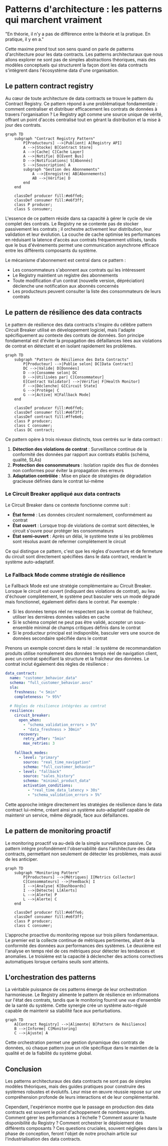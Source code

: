 # Patterns d'architecture : les patterns qui marchent vraiment

"En théorie, il n'y a pas de différence entre la théorie et la pratique. En pratique, il y en a." 

Cette maxime prend tout son sens quand on parle de patterns d'architecture pour les data contracts. Les patterns architecturaux que nous allons explorer ne sont pas de simples abstractions théoriques, mais des modèles conceptuels qui structurent la façon dont les data contracts s'intègrent dans l'écosystème data d'une organisation.

## Le pattern contract registry

Au cœur de toute architecture de data contracts se trouve le pattern du Contract Registry. Ce pattern répond à une problématique fondamentale : comment centraliser et distribuer efficacement les contrats de données à travers l'organisation ? Le Registry agit comme une source unique de vérité, offrant un point d'accès centralisé tout en gérant la distribution et la mise à jour des contrats.

```mermaid
graph TD
    subgraph "Contract Registry Pattern"
        P[Producteurs] -->|Publient| A[Registry API]
        A -->|Stocke| B[Contract Store]
        A -->|Cache| C[Cache Layer]
        A -->|Notifie| D[Event Bus]
        D -->|Notifications| S[Abonnés]
        S -->|Souscription| A
        subgraph "Gestion des Abonnements"
            A -->|Enregistre| AB[Abonnements]
            AB -->|Vérifie| D
        end
    end

    classDef producer fill:#e6ffe6;
    classDef consumer fill:#e6f3ff;
    class P producer;
    class S consumer;
```

L'essence de ce pattern réside dans sa capacité à gérer le cycle de vie complet des contrats. Le Registry ne se contente pas de stocker passivement les contrats ; il orchestre activement leur distribution, leur validation et leur évolution. La couche de cache optimise les performances en réduisant la latence d'accès aux contrats fréquemment utilisés, tandis que le bus d'événements permet une communication asynchrone efficace entre les différents composants du système.

Le mécanisme d'abonnement est central dans ce pattern :
- Les consommateurs s'abonnent aux contrats qui les intéressent
- Le Registry maintient un registre des abonnements
- Toute modification d'un contrat (nouvelle version, dépréciation) déclenche une notification aux abonnés concernés
- Les producteurs peuvent consulter la liste des consommateurs de leurs contrats

## Le pattern de résilience des data contracts

Le pattern de résilience des data contracts s'inspire du célèbre pattern Circuit Breaker utilisé en développement logiciel, mais l'adapte spécifiquement au contexte des contrats de données. Son principe fondamental est d'éviter la propagation des défaillances liées aux violations de contrat en détectant et en isolant rapidement les problèmes.

```mermaid
graph TD
    subgraph "Pattern de Résilience des Data Contracts"
        P[Producteur] -->|Publie selon| DC[Data Contract]
        DC -->|Valide| D[Données]
        D -->|Consomme selon| DC
        D -->|Utilisées par| C[Consommateur]
        E[Contract Validator] -->|Vérifie| F[Health Monitor]
        F -->|Déclenche| G[Circuit State]
        G -->|Protège| C
        G -->|Active| H[Fallback Mode]
    end

    classDef producer fill:#e6ffe6;
    classDef consumer fill:#e6f3ff;
    classDef contract fill:#ffe6e6;
    class P producer;
    class C consumer;
    class DC contract;
```

Ce pattern opère à trois niveaux distincts, tous centrés sur le data contract :

1. **Détection des violations de contrat** : Surveillance continue de la conformité des données par rapport aux contrats établis (schéma, qualité, SLAs)
2. **Protection des consommateurs** : Isolation rapide des flux de données non conformes pour éviter la propagation des erreurs
3. **Adaptation contrôlée** : Mise en place de stratégies de dégradation gracieuse définies dans le contrat lui-même

### Le Circuit Breaker appliqué aux data contracts

Le Circuit Breaker dans ce contexte fonctionne comme suit :
- **État fermé** : Les données circulent normalement, conformément au contrat
- **État ouvert** : Lorsque trop de violations de contrat sont détectées, le circuit s'ouvre pour protéger les consommateurs
- **État semi-ouvert** : Après un délai, le système teste si les problèmes sont résolus avant de refermer complètement le circuit

Ce qui distingue ce pattern, c'est que les règles d'ouverture et de fermeture du circuit sont directement spécifiées dans le data contract, rendant le système auto-adaptatif.

### Le Fallback Mode comme stratégie de résilience

Le Fallback Mode est une stratégie complémentaire au Circuit Breaker. Lorsque le circuit est ouvert (indiquant des violations de contrat), au lieu d'échouer complètement, le système peut basculer vers un mode dégradé mais fonctionnel, également défini dans le contrat. Par exemple :

- Si les données temps réel ne respectent pas le contrat de fraîcheur, utiliser les dernières données valides en cache
- Si le schéma complet ne peut pas être validé, accepter un sous-ensemble minimal de champs critiques définis dans le contrat
- Si le producteur principal est indisponible, basculer vers une source de données secondaire spécifiée dans le contrat

Prenons un exemple concret dans le retail : le système de recommandation produits utilise normalement des données temps réel de navigation client, avec un contrat spécifiant la structure et la fraîcheur des données. Le contrat inclut également des règles de résilience :

```yaml
data_contract:
  name: "customer_behavior_data"
  schema: "full_customer_behavior.avsc"
  sla:
    freshness: "< 5min"
    completeness: "> 95%"
  
  # Règles de résilience intégrées au contrat
  resilience:
    circuit_breaker:
      open_when:
        - "schema_validation_errors > 5%"
        - "data_freshness > 30min"
      recovery:
        retry_after: "5min"
        max_retries: 3
    
    fallback_modes:
      - level: "primary"
        source: "real_time_navigation"
        schema: "full_customer_behavior"
      - level: "fallback"
        source: "sales_history"
        schema: "minimal_product_data"
        activation_conditions:
          - "real_time_data_latency > 30s"
          - "schema_validation_errors > 5%"
```

Cette approche intègre directement les stratégies de résilience dans le data contract lui-même, créant ainsi un système auto-adaptatif capable de maintenir un service, même dégradé, face aux défaillances.

## Le pattern de monitoring proactif

Le monitoring proactif va au-delà de la simple surveillance passive. Ce pattern intègre profondément l'observabilité dans l'architecture des data contracts, permettant non seulement de détecter les problèmes, mais aussi de les anticiper.

```mermaid
graph TD
    subgraph "Monitoring Pattern"
        P[Producteurs] -->|Métriques| I[Metrics Collector]
        C[Consommateurs] -->|Feedback| I
        I -->|Analyse| K[Dashboards]
        I -->|Détecte| L[Alerts]
        L -->|Alerte| P
        L -->|Alerte| C
    end

    classDef producer fill:#e6ffe6;
    classDef consumer fill:#e6f3ff;
    class P producer;
    class C consumer;
```

L'approche proactive du monitoring repose sur trois piliers fondamentaux. Le premier est la collecte continue de métriques pertinentes, allant de la conformité des données aux performances des systèmes. Le deuxième est l'analyse en temps réel de ces métriques pour détecter les tendances et anomalies. Le troisième est la capacité à déclencher des actions correctives automatiques lorsque certains seuils sont atteints.

## L'orchestration des patterns

La véritable puissance de ces patterns émerge de leur orchestration harmonieuse. Le Registry alimente le pattern de résilience en informations sur l'état des contrats, tandis que le monitoring fournit une vue d'ensemble de la santé du système. Cette synergie crée un système auto-régulé capable de maintenir sa stabilité face aux perturbations.

```mermaid
graph TD
    A[Contract Registry] -->|Alimente| B[Pattern de Résilience]
    B -->|Informe| C[Monitoring]
    C -->|Ajuste| A
```

Cette orchestration permet une gestion dynamique des contrats de données, où chaque pattern joue un rôle spécifique dans le maintien de la qualité et de la fiabilité du système global.

## Conclusion

Les patterns architecturaux des data contracts ne sont pas de simples modèles théoriques, mais des guides pratiques pour construire des systèmes robustes et évolutifs. Leur mise en œuvre réussie repose sur une compréhension profonde de leurs interactions et de leur complémentarité.

Cependant, l'expérience montre que le passage en production des data contracts est souvent le point d'achoppement de nombreux projets. Comment gérer les performances à l'échelle ? Comment assurer la haute disponibilité du Registry ? Comment orchestrer le déploiement des différents composants ? Ces questions cruciales, souvent négligées dans la phase de conception, feront l'objet de notre prochain article sur l'industrialisation des data contracts.
